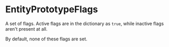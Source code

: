 # EntityPrototypeFlags

A set of flags. Active flags are in the dictionary as `true`, while inactive flags aren't present at all.

By default, none of these flags are set.

